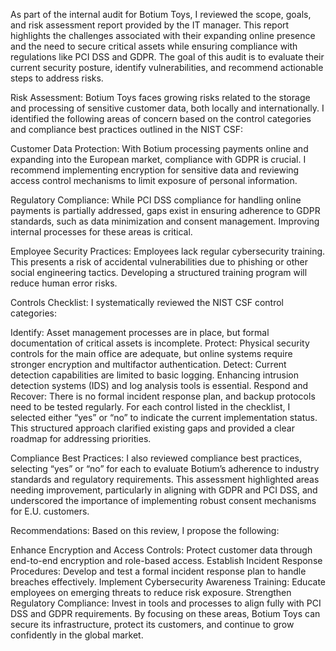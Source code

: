 As part of the internal audit for Botium Toys, I reviewed the scope, goals, and risk assessment report provided by the IT manager. This report highlights the challenges associated with their expanding online presence and the need to secure critical assets while ensuring compliance with regulations like PCI DSS and GDPR. The goal of this audit is to evaluate their current security posture, identify vulnerabilities, and recommend actionable steps to address risks.

Risk Assessment: Botium Toys faces growing risks related to the storage and processing of sensitive customer data, both locally and internationally. I identified the following areas of concern based on the control categories and compliance best practices outlined in the NIST CSF:

Customer Data Protection: With Botium processing payments online and expanding into the European market, compliance with GDPR is crucial. I recommend implementing encryption for sensitive data and reviewing access control mechanisms to limit exposure of personal information.

Regulatory Compliance: While PCI DSS compliance for handling online payments is partially addressed, gaps exist in ensuring adherence to GDPR standards, such as data minimization and consent management. Improving internal processes for these areas is critical.

Employee Security Practices: Employees lack regular cybersecurity training. This presents a risk of accidental vulnerabilities due to phishing or other social engineering tactics. Developing a structured training program will reduce human error risks.

Controls Checklist: I systematically reviewed the NIST CSF control categories:

Identify: Asset management processes are in place, but formal documentation of critical assets is incomplete.
Protect: Physical security controls for the main office are adequate, but online systems require stronger encryption and multifactor authentication.
Detect: Current detection capabilities are limited to basic logging. Enhancing intrusion detection systems (IDS) and log analysis tools is essential.
Respond and Recover: There is no formal incident response plan, and backup protocols need to be tested regularly.
For each control listed in the checklist, I selected either “yes” or “no” to indicate the current implementation status. This structured approach clarified existing gaps and provided a clear roadmap for addressing priorities.

Compliance Best Practices: I also reviewed compliance best practices, selecting “yes” or “no” for each to evaluate Botium’s adherence to industry standards and regulatory requirements. This assessment highlighted areas needing improvement, particularly in aligning with GDPR and PCI DSS, and underscored the importance of implementing robust consent mechanisms for E.U. customers.

Recommendations: Based on this review, I propose the following:

Enhance Encryption and Access Controls: Protect customer data through end-to-end encryption and role-based access.
Establish Incident Response Procedures: Develop and test a formal incident response plan to handle breaches effectively.
Implement Cybersecurity Awareness Training: Educate employees on emerging threats to reduce risk exposure.
Strengthen Regulatory Compliance: Invest in tools and processes to align fully with PCI DSS and GDPR requirements.
By focusing on these areas, Botium Toys can secure its infrastructure, protect its customers, and continue to grow confidently in the global market.
